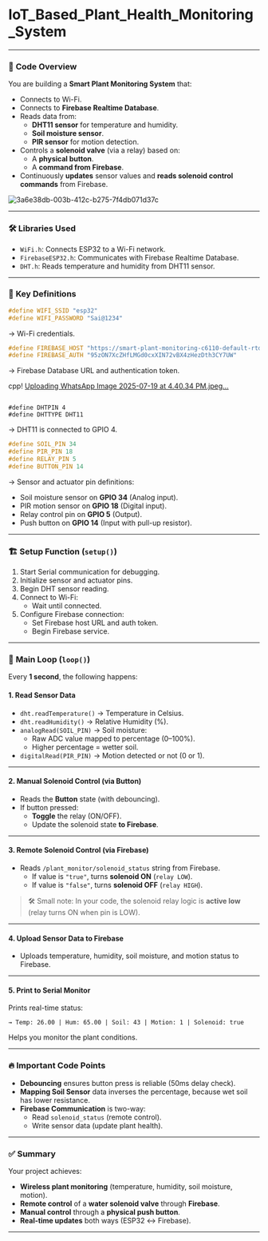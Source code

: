 # IoT_Based_Plant_Health_Monitoring_System

---

### 📜 **Code Overview**

You are building a **Smart Plant Monitoring System** that:
- Connects to Wi-Fi.
- Connects to **Firebase Realtime Database**.
- Reads data from:
  - **DHT11 sensor** for temperature and humidity.
  - **Soil moisture sensor**.
  - **PIR sensor** for motion detection.
- Controls a **solenoid valve** (via a relay) based on:
  - A **physical button**.
  - A **command from Firebase**.
- Continuously **updates** sensor values and **reads solenoid control commands** from Firebase.

![3a6e38db-003b-412c-b275-7f4db071d37c](https://github.com/user-attachments/assets/3ce48658-bd5e-4125-be78-0d921950c15f)

---
### 🛠️ **Libraries Used**
- `WiFi.h`: Connects ESP32 to a Wi-Fi network.
- `FirebaseESP32.h`: Communicates with Firebase Realtime Database.
- `DHT.h`: Reads temperature and humidity from DHT11 sensor.

---

### 🔧 **Key Definitions**

```cpp
#define WIFI_SSID "esp32"
#define WIFI_PASSWORD "Sai@1234"
```
→ Wi-Fi credentials.

```cpp
#define FIREBASE_HOST "https://smart-plant-monitoring-c6110-default-rtdb.firebaseio.com/"
#define FIREBASE_AUTH "95zON7XcZHfLMGd0cxXIN72vBX4zHezDth3CY7UW"
```
→ Firebase Database URL and authentication token.

cpp!
[Uploading WhatsApp Image 2025-07-19 at 4.40.34 PM.jpeg…]()
```

#define DHTPIN 4
#define DHTTYPE DHT11
```
→ DHT11 is connected to GPIO 4.

```cpp
#define SOIL_PIN 34
#define PIR_PIN 18
#define RELAY_PIN 5
#define BUTTON_PIN 14
```
→ Sensor and actuator pin definitions:
- Soil moisture sensor on **GPIO 34** (Analog input).
- PIR motion sensor on **GPIO 18** (Digital input).
- Relay control pin on **GPIO 5** (Output).
- Push button on **GPIO 14** (Input with pull-up resistor).

---

### 🏗️ **Setup Function (`setup()`)**
1. Start Serial communication for debugging.
2. Initialize sensor and actuator pins.
3. Begin DHT sensor reading.
4. Connect to Wi-Fi:
   - Wait until connected.
5. Configure Firebase connection:
   - Set Firebase host URL and auth token.
   - Begin Firebase service.

---

### 🔁 **Main Loop (`loop()`)**
Every **1 second**, the following happens:

#### 1. **Read Sensor Data**
- `dht.readTemperature()` → Temperature in Celsius.
- `dht.readHumidity()` → Relative Humidity (%).
- `analogRead(SOIL_PIN)` → Soil moisture:
  - Raw ADC value mapped to percentage (0–100%).
  - Higher percentage = wetter soil.
- `digitalRead(PIR_PIN)` → Motion detected or not (0 or 1).

---

#### 2. **Manual Solenoid Control (via Button)**
- Reads the **Button** state (with debouncing).
- If button pressed:
  - **Toggle** the relay (ON/OFF).
  - Update the solenoid state **to Firebase**.

---

#### 3. **Remote Solenoid Control (via Firebase)**
- Reads `/plant_monitor/solenoid_status` string from Firebase.
  - If value is `"true"`, turns **solenoid ON** (`relay LOW`).
  - If value is `"false"`, turns **solenoid OFF** (`relay HIGH`).

> 🛠 Small note: In your code, the solenoid relay logic is **active low** (relay turns ON when pin is LOW).

---

#### 4. **Upload Sensor Data to Firebase**
- Uploads temperature, humidity, soil moisture, and motion status to Firebase.

---

#### 5. **Print to Serial Monitor**
Prints real-time status:
```plaintext
→ Temp: 26.00 | Hum: 65.00 | Soil: 43 | Motion: 1 | Solenoid: true
```
Helps you monitor the plant conditions.

---

### 🔥 **Important Code Points**

- **Debouncing** ensures button press is reliable (50ms delay check).
- **Mapping Soil Sensor** data inverses the percentage, because wet soil has lower resistance.
- **Firebase Communication** is two-way:
  - Read `solenoid_status` (remote control).
  - Write sensor data (update plant health).

---

### ✅ **Summary**
Your project achieves:
- **Wireless plant monitoring** (temperature, humidity, soil moisture, motion).
- **Remote control** of a **water solenoid valve** through **Firebase**.
- **Manual control** through a **physical push button**.
- **Real-time updates** both ways (ESP32 ↔ Firebase).

---

